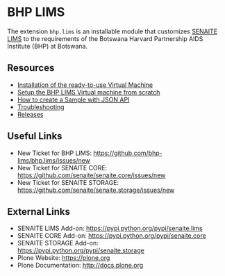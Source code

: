 # BHP LIMS

The extension `bhp.lims` is an installable module that customizes [SENAITE
LIMS](https://github.com/senaite/senaite.lims) to the requirements of the
Botswana Harvard Partnership AIDS Institute (BHP) at Botswana.

## Resources

- [Installation of the ready-to-use Virtual Machine](docs/installation_vm.md)
- [Setup the BHP LIMS Virtual machine from scratch](ansible/README.md)
- [How to create a Sample with JSON API](docs/SampleCreation.md)
- [Troubleshooting](docs/Troubleshooting.rst)
- [Releases](Releases.md)

## Useful Links

- New Ticket for BHP LIMS: https://github.com/bhp-lims/bhp.lims/issues/new
- New Ticket for SENAITE CORE: https://github.com/senaite/senaite.core/issues/new
- New Ticket for SENAITE STORAGE: https://github.com/senaite/senaite.storage/issues/new

## External Links

- SENAITE LIMS Add-on: https://pypi.python.org/pypi/senaite.lims
- SENAITE CORE Add-on: https://pypi.python.org/pypi/senaite.core
- SENAITE STORAGE Add-on: https://pypi.python.org/pypi/senaite.storage
- Plone Website: https://plone.org
- Plone Documentation: http://docs.plone.org
